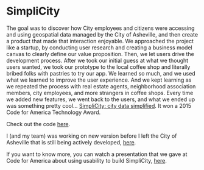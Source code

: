 # SimpliCity
The goal was to discover how City employees and citizens were accessing and using geospatial data managed by the City of Asheville, and then create a product that made that interaction enjoyable. We approached the project like a startup, by conducting user research and creating a business model canvas to clearly define our value proposition. Then, we let users drive the development process. After we took our initial guess at what we thought users wanted, we took our prototype to the local coffee shop and literally bribed folks with pastries to try our app. We learned so much, and we used what we learned to improve the user experience. And we kept learning as we repeated the process with real estate agents, neighborhood association members, city employees, and more strangers in coffee shops. Every time we added new features, we went back to the users, and what we ended up was something pretty cool… [SimpliCity: city data simplified](http://simplicity.ashevillenc.gov/#/search). It won a 2015 Code for America Technology Award.

Check out the code [here](https://github.com/cityofasheville/simplicity-ui).

I (and my team) was working on new version before I left the City of Asheville that is still being actively developed, [here](https://github.com/cityofasheville/simplicity2).

If you want to know more, you can watch a presentation that we gave at Code for America about using usability to build SimpliCity, [here](https://www.youtube.com/watch?v=3P_98VeTlDs&index=4&list=PL65XgbSILalUbldgqtt8e03hN01L4Z978).
